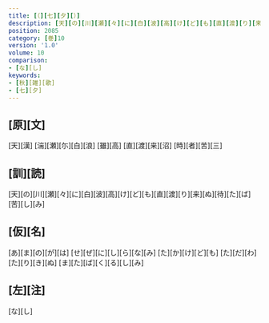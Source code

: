 ```yaml
---
title: [（][七][夕][）]
description: [天][の][川][瀬][々][に][白][波][高][け][ど][も][直][渡][り][来][ぬ][待][た][ば][苦][し][み]
position: 2085
category: [巻]10
version: '1.0'
volume: 10
comparison:
- [な][し]
keywords:
- [秋][雑][歌]
- [七][夕]
---
```


## [原][文]

[天][漢] [湍][瀬][尓][白][浪] [雖][高] [直][渡][来][沼] [時][者][苦][三]

## [訓][読]

[天][の][川][瀬][々][に][白][波][高][け][ど][も][直][渡][り][来][ぬ][待][た][ば][苦][し][み]

## [仮][名]

[あ][ま][の][が][は] [せ][ぜ][に][し][ら][な][み] [た][か][け][ど][も] [た][だ][わ][た][り][き][ぬ] [ま][た][ば][く][る][し][み]

## [左][注]

[な][し]
